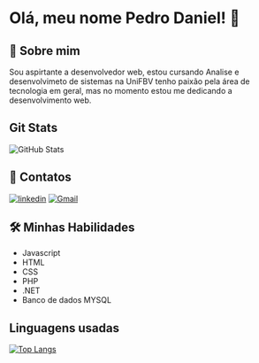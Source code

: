 
# Olá, meu nome Pedro Daniel! 👋


## 🚀 Sobre mim
Sou aspirtante a desenvolvedor web, estou cursando Analise e desenvolvimeto de sistemas na UniFBV tenho paixão pela área de tecnologia em geral, mas no momento estou me dedicando a desenvolvimento web.
## Git Stats
![GitHub Stats](https://github-readme-stats.vercel.app/api?username=PedroF3rreira&theme=transparent&bg_color=000&border_color=30A3DC&show_icons=true&icon_color=30A3DC&title_color=30A3DCF&text_color=FFF)

## 🔗 Contatos

[![linkedin](https://img.shields.io/badge/linkedin-0A66C2?style=for-the-badge&logo=linkedin&logoColor=white)](https://www.linkedin.com/in/pedro-daniel-651a98295/)
[![Gmail](https://img.shields.io/badge/Gmail-d91427?style=for-the-badge&logo=gmail&logoColor=FFF)](mailto:pedro.edu1993@gmail.com)

## 🛠 Minhas Habilidades
- Javascript
- HTML 
- CSS
- PHP
- .NET 
- Banco de dados MYSQL

## Linguagens usadas
[![Top Langs](https://github-readme-stats.vercel.app/api/top-langs/?username=PedroF3rreira&&theme=transparent&bg_color=000&border_color=30A3DC&show_icons=true&icon_color=30A3DC&title_color=30A3DCF&text_color=FFF)](https://github.com/anuraghazra/github-readme-stats)
